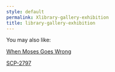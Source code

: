 ```yaml
---
style: default
permalink: Xlibrary-gallery-exhibition
title: library-gallery-exhibition
---
```

You may also like:

[When Moses Goes Wrong](http://scp-wiki.net/when-moses-goes-wrong)

[SCP-2797](http://scp-wiki.net/scp-2797)

